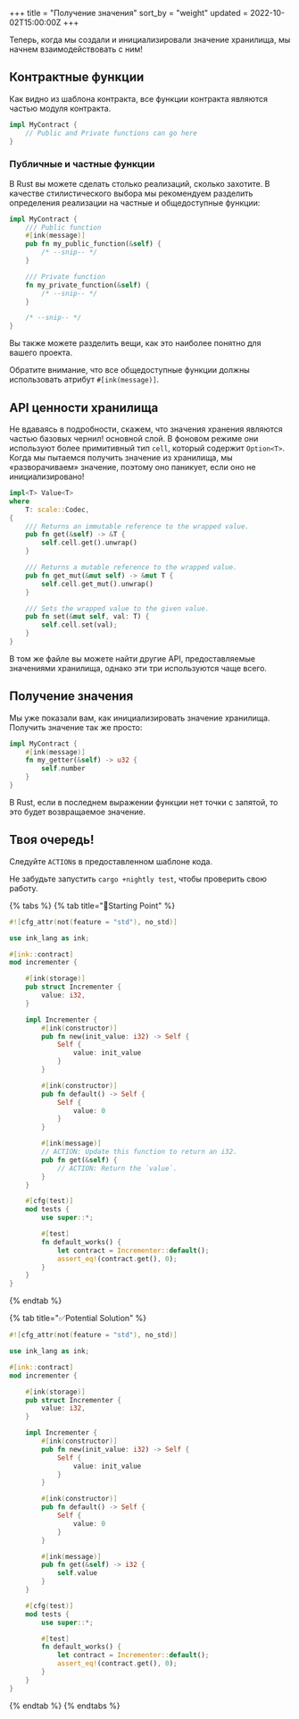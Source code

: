 +++
title = "Получение значения"
sort_by = "weight"
updated = 2022-10-02T15:00:00Z
+++

Теперь, когда мы создали и инициализировали значение хранилища, мы начнем взаимодействовать с ним!

## Контрактные функции <a id="contract-functions"></a>

Как видно из шаблона контракта, все функции контракта являются частью модуля контракта.

```rust
impl MyContract {
    // Public and Private functions can go here
}
```

### Публичные и частные функции <a id="public-and-private-functions"></a>

В Rust вы можете сделать столько реализаций, сколько захотите. В качестве стилистического выбора мы рекомендуем разделить определения реализации на частные и общедоступные функции:

```rust
impl MyContract {
    /// Public function
    #[ink(message)]
    pub fn my_public_function(&self) {
        /* --snip-- */
    }

    /// Private function
    fn my_private_function(&self) {
        /* --snip-- */
    }

    /* --snip-- */
}
```

Вы также можете разделить вещи, как это наиболее понятно для вашего проекта.

Обратите внимание, что все общедоступные функции должны использовать атрибут `#[ink(message)]`.

## API ценности хранилища <a id="storage-value-api"></a>

Не вдаваясь в подробности, скажем, что значения хранения являются частью базовых чернил! основной слой. В фоновом режиме они используют более примитивный тип `cell`, который содержит `Option<T>`. Когда мы пытаемся получить значение из хранилища, мы «разворачиваем» значение, поэтому оно паникует, если оно не инициализировано!

```rust
impl<T> Value<T>
where
    T: scale::Codec,
{
    /// Returns an immutable reference to the wrapped value.
    pub fn get(&self) -> &T {
        self.cell.get().unwrap()
    }

    /// Returns a mutable reference to the wrapped value.
    pub fn get_mut(&mut self) -> &mut T {
        self.cell.get_mut().unwrap()
    }

    /// Sets the wrapped value to the given value.
    pub fn set(&mut self, val: T) {
        self.cell.set(val);
    }
}
```

В том же файле вы можете найти другие API, предоставляемые значениями хранилища, однако эти три используются чаще всего.

## Получение значения <a id="getting-a-value-1"></a>

Мы уже показали вам, как инициализировать значение хранилища. Получить значение так же просто:

```rust
impl MyContract {
    #[ink(message)]
    fn my_getter(&self) -> u32 {
        self.number
    }
}
```

В Rust, если в последнем выражении функции нет точки с запятой, то это будет возвращаемое значение.

## Твоя очередь! <a id="your-turn"></a>

Следуйте `ACTION`s в предоставленном шаблоне кода.

Не забудьте запустить `cargo +nightly test`, чтобы проверить свою работу.

{% tabs %}
{% tab title="🔨Starting Point" %}

```rust
#![cfg_attr(not(feature = "std"), no_std)]

use ink_lang as ink;

#[ink::contract]
mod incrementer {

    #[ink(storage)]
    pub struct Incrementer {
        value: i32,
    }

    impl Incrementer {
        #[ink(constructor)]
        pub fn new(init_value: i32) -> Self {
            Self {
                value: init_value
            }
        }

        #[ink(constructor)]
        pub fn default() -> Self {
            Self {
                value: 0
            }
        }

        #[ink(message)]
        // ACTION: Update this function to return an i32.
        pub fn get(&self) {
            // ACTION: Return the `value`.
        }
    }

    #[cfg(test)]
    mod tests {
        use super::*;

        #[test]
        fn default_works() {
            let contract = Incrementer::default();
            assert_eq!(contract.get(), 0);
        }
    }
}
```

{% endtab %}

{% tab title="✅Potential Solution" %}

```rust
#![cfg_attr(not(feature = "std"), no_std)]

use ink_lang as ink;

#[ink::contract]
mod incrementer {

    #[ink(storage)]
    pub struct Incrementer {
        value: i32,
    }

    impl Incrementer {
        #[ink(constructor)]
        pub fn new(init_value: i32) -> Self {
            Self {
                value: init_value
            }
        }

        #[ink(constructor)]
        pub fn default() -> Self {
            Self {
                value: 0
            }
        }

        #[ink(message)]
        pub fn get(&self) -> i32 {
            self.value
        }
    }

    #[cfg(test)]
    mod tests {
        use super::*;

        #[test]
        fn default_works() {
            let contract = Incrementer::default();
            assert_eq!(contract.get(), 0);
        }
    }
}
```

{% endtab %}
{% endtabs %}
